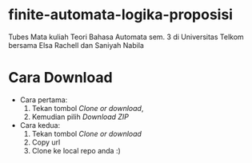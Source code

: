 # finite-automata-logika-proposisi
Tubes Mata kuliah Teori Bahasa Automata sem. 3 di Universitas Telkom bersama Elsa Rachell dan Saniyah Nabila

# Cara Download
* Cara pertama:
  1. Tekan tombol *Clone or download*,
  2. Kemudian pilih *Download ZIP*
* Cara kedua:
  1. Tekan tombol *Clone or download*
  2. Copy url
  3. Clone ke local repo anda :)
